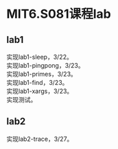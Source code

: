 # MIT6.S081课程lab

## lab1

实现lab1-sleep，3/22。  
实现lab1-pingpong，3/23。   
实现lab1-primes，3/23。  
实现lab1-find，3/23。  
实现lab1-xargs，3/23。  
实现测试。  

## lab2

实现lab2-trace，3/27。  

